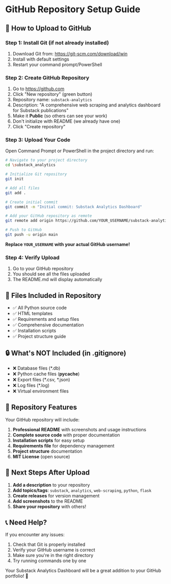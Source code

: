 # GitHub Repository Setup Guide

## 🚀 How to Upload to GitHub

### Step 1: Install Git (if not already installed)
1. Download Git from: https://git-scm.com/download/win
2. Install with default settings
3. Restart your command prompt/PowerShell

### Step 2: Create GitHub Repository
1. Go to https://github.com
2. Click "New repository" (green button)
3. Repository name: `substack-analytics`
4. Description: "A comprehensive web scraping and analytics dashboard for Substack publications"
5. Make it **Public** (so others can see your work)
6. Don't initialize with README (we already have one)
7. Click "Create repository"

### Step 3: Upload Your Code
Open Command Prompt or PowerShell in the project directory and run:

```bash
# Navigate to your project directory
cd \substack_analytics

# Initialize Git repository
git init

# Add all files
git add .

# Create initial commit
git commit -m "Initial commit: Substack Analytics Dashboard"

# Add your GitHub repository as remote
git remote add origin https://github.com/YOUR_USERNAME/substack-analytics.git

# Push to GitHub
git push -u origin main
```

**Replace `YOUR_USERNAME` with your actual GitHub username!**

### Step 4: Verify Upload
1. Go to your GitHub repository
2. You should see all the files uploaded
3. The README.md will display automatically

## 📁 Files Included in Repository

- ✅ All Python source code
- ✅ HTML templates
- ✅ Requirements and setup files
- ✅ Comprehensive documentation
- ✅ Installation scripts
- ✅ Project structure guide

## 🔒 What's NOT Included (in .gitignore)

- ❌ Database files (*.db)
- ❌ Python cache files (__pycache__)
- ❌ Export files (*.csv, *.json)
- ❌ Log files (*.log)
- ❌ Virtual environment files

## 🌟 Repository Features

Your GitHub repository will include:

1. **Professional README** with screenshots and usage instructions
2. **Complete source code** with proper documentation
3. **Installation scripts** for easy setup
4. **Requirements file** for dependency management
5. **Project structure** documentation
6. **MIT License** (open source)

## 🎯 Next Steps After Upload

1. **Add a description** to your repository
2. **Add topics/tags**: `substack`, `analytics`, `web-scraping`, `python`, `flask`
3. **Create releases** for version management
4. **Add screenshots** to the README
5. **Share your repository** with others!

## 📞 Need Help?

If you encounter any issues:
1. Check that Git is properly installed
2. Verify your GitHub username is correct
3. Make sure you're in the right directory
4. Try running commands one by one

Your Substack Analytics Dashboard will be a great addition to your GitHub portfolio! 🚀
